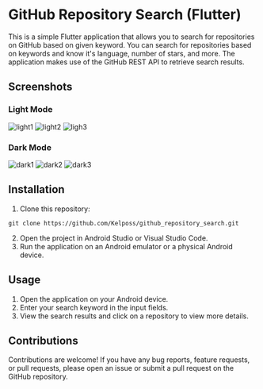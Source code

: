 # GitHub Repository Search (Flutter)

This is a simple Flutter application that allows you to search for repositories on GitHub based on given keyword. You can search for repositories based on keywords and know it's language, number of stars, and more. The application makes use of the GitHub REST API to retrieve search results.

## Screenshots

### Light Mode
![light1](https://user-images.githubusercontent.com/105833652/228133240-65f72e3c-f33f-4418-9180-5a0937f02288.png)
![light2](https://user-images.githubusercontent.com/105833652/228133245-e773434b-dcf0-4c37-b238-538ffe8b6cfe.png)
![ligh3](https://user-images.githubusercontent.com/105833652/228133249-74f254c5-11be-42fd-89ca-0a3c016cab9f.png)

### Dark Mode
![dark1](https://user-images.githubusercontent.com/105833652/228132716-dca94eaa-ac2e-4f2f-b9fe-8f4cbb3a12ee.png)
![dark2](https://user-images.githubusercontent.com/105833652/228132725-5f50be87-8542-4dd4-adde-ff1b1cc1fdbe.png)
![dark3](https://user-images.githubusercontent.com/105833652/228132731-851d2f06-4ddc-4f80-b47c-4237b513ad72.png)

## Installation

1. Clone this repository:
```
git clone https://github.com/Kelposs/github_repository_search.git
```
2. Open the project in Android Studio or Visual Studio Code.
3. Run the application on an Android emulator or a physical Android device.

## Usage
1. Open the application on your Android device.
2. Enter your search keyword in the input fields.
3. View the search results and click on a repository to view more details.

## Contributions
Contributions are welcome! If you have any bug reports, feature requests, or pull requests, please open an issue or submit a pull request on the GitHub repository.

